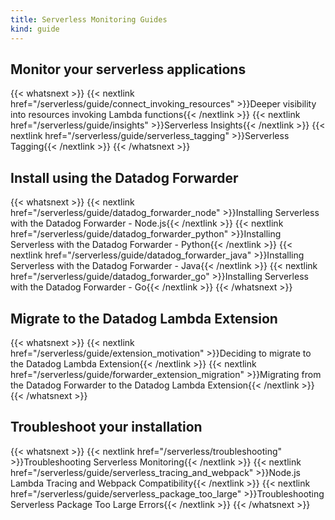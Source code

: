 ```yaml
---
title: Serverless Monitoring Guides
kind: guide
---
```


## Monitor your serverless applications

{{< whatsnext >}}
    {{< nextlink href="/serverless/guide/connect_invoking_resources" >}}Deeper visibility into resources invoking Lambda functions{{< /nextlink >}}
    {{< nextlink href="/serverless/guide/insights" >}}Serverless Insights{{< /nextlink >}}
    {{< nextlink href="/serverless/guide/serverless_tagging" >}}Serverless Tagging{{< /nextlink >}}
{{< /whatsnext >}}

## Install using the Datadog Forwarder

{{< whatsnext >}}
    {{< nextlink href="/serverless/guide/datadog_forwarder_node" >}}Installing Serverless with the Datadog Forwarder - Node.js{{< /nextlink >}}
    {{< nextlink href="/serverless/guide/datadog_forwarder_python" >}}Installing Serverless with the Datadog Forwarder - Python{{< /nextlink >}}
    {{< nextlink href="/serverless/guide/datadog_forwarder_java" >}}Installing Serverless with the Datadog Forwarder - Java{{< /nextlink >}}
    {{< nextlink href="/serverless/guide/datadog_forwarder_go" >}}Installing Serverless with the Datadog Forwarder - Go{{< /nextlink >}}
{{< /whatsnext >}}

## Migrate to the Datadog Lambda Extension

{{< whatsnext >}}
    {{< nextlink href="/serverless/guide/extension_motivation" >}}Deciding to migrate to the Datadog Lambda Extension{{< /nextlink >}}
    {{< nextlink href="/serverless/guide/forwarder_extension_migration" >}}Migrating from the Datadog Forwarder to the Datadog Lambda Extension{{< /nextlink >}}
{{< /whatsnext >}}

## Troubleshoot your installation

{{< whatsnext >}}
    {{< nextlink href="/serverless/troubleshooting" >}}Troubleshooting Serverless Monitoring{{< /nextlink >}}
    {{< nextlink href="/serverless/guide/serverless_tracing_and_webpack" >}}Node.js Lambda Tracing and Webpack Compatibility{{< /nextlink >}}
    {{< nextlink href="/serverless/guide/serverless_package_too_large" >}}Troubleshooting Serverless Package Too Large Errors{{< /nextlink >}}
{{< /whatsnext >}}